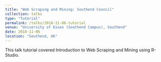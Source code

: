 ```yaml
---
title: "Web Scraping and Mining: Southend Council"
collection: talks
type: "Tutorial"
permalink: /talks/2018-11-06-tutorial
venue: "University of Essex (Southend Campus), Southend"
date: 2018-11-06
location: "Southend, UK"
---
```



This talk tutorial covered Introduction to Web Scraping and Mining using R-Studio. 


